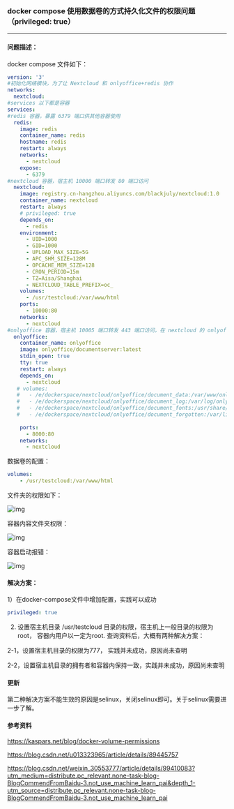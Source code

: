 ### docker compose 使用数据卷的方式持久化文件的权限问题（privileged: true）

---

#### 问题描述：

docker compose 文件如下：

```yaml
version: '3'
#初始化网络模块，为了让 Nextcloud 和 onlyoffice+redis 协作
networks:
  nextcloud:
#services 以下都是容器
services:
#redis 容器，暴露 6379 端口供其他容器使用
  redis:
    image: redis
    container_name: redis
    hostname: redis
    restart: always
    networks:
      - nextcloud
    expose:
      - 6379
#nextcloud 容器，宿主机 10000 端口转发 80 端口访问
  nextcloud:
    image: registry.cn-hangzhou.aliyuncs.com/blackjuly/nextcloud:1.0
    container_name: nextcloud
    restart: always
    # privileged: true
    depends_on:
      - redis
    environment:
      - UID=1000
      - GID=1000
      - UPLOAD_MAX_SIZE=5G
      - APC_SHM_SIZE=128M
      - OPCACHE_MEM_SIZE=128
      - CRON_PERIOD=15m
      - TZ=Aisa/Shanghai
      - NEXTCLOUD_TABLE_PREFIX=oc_
    volumes:
      - /usr/testcloud:/var/www/html
    ports:
      - 10000:80
    networks:
      - nextcloud
#onlyoffice 容器，宿主机 10005 端口转发 443 端口访问，在 nextcloud 的 onlyoffice 设置里必须以 https+宿主端口访问
  onlyoffice:
    container_name: onlyoffice
    image: onlyoffice/documentserver:latest
    stdin_open: true
    tty: true
    restart: always
    depends_on:
      - nextcloud
   # volumes:
   #   - /e/dockerspace/nextcloud/onlyoffice/document_data:/var/www/onlyoffice/Data
   #   - /e/dockerspace/nextcloud/onlyoffice/document_log:/var/log/onlyoffice
   #   - /e/dockerspace/nextcloud/onlyoffice/document_fonts:/usr/share/fonts/truetype/custom
   #   - /e/dockerspace/nextcloud/onlyoffice/document_forgotten:/var/lib/onlyoffice/documentserver/App_Data/cache/files/forgotten
 
    ports:
      - 8000:80
    networks:
      - nextcloud
```

数据卷的配置：

```yaml
volumes:
	- /usr/testcloud:/var/www/html
```

文件夹的权限如下：

![img](https://ali-oss-file-bucket.oss-cn-shanghai.aliyuncs.com/%E4%BC%81%E4%B8%9A%E5%BE%AE%E4%BF%A1%E6%88%AA%E5%9B%BE_1606356243737.png)

容器内容文件夹权限：

![img](https://ali-oss-file-bucket.oss-cn-shanghai.aliyuncs.com/%E4%BC%81%E4%B8%9A%E5%BE%AE%E4%BF%A1%E6%88%AA%E5%9B%BE_16063564801955.png)

容器启动报错：

![img](https://ali-oss-file-bucket.oss-cn-shanghai.aliyuncs.com/%E4%BC%81%E4%B8%9A%E5%BE%AE%E4%BF%A1%E6%88%AA%E5%9B%BE_16063042512207.png)



#### 解决方案：

1）在docker-compose文件中增加配置，实践可以成功

```yaml
privileged: true
```

2) 设置宿主机目录 /usr/testcloud 目录的权限，宿主机上一般目录的权限为root， 容器内用户以一定为root. 查询资料后，大概有两种解决方案：

2-1，设置宿主机目录的权限为777， 实践并未成功，原因尚未查明

2-2，设置宿主机目录的拥有者和容器内保持一致，实践并未成功，原因尚未查明

#### 更新

第二种解决方案不能生效的原因是selinux，关闭selinux即可。关于selinux需要进一步了解。

#### 参考资料

https://kaspars.net/blog/docker-volume-permissions

https://blog.csdn.net/u013323965/article/details/89445757

https://blog.csdn.net/weixin_30553777/article/details/99410083?utm_medium=distribute.pc_relevant.none-task-blog-BlogCommendFromBaidu-3.not_use_machine_learn_pai&depth_1-utm_source=distribute.pc_relevant.none-task-blog-BlogCommendFromBaidu-3.not_use_machine_learn_pai